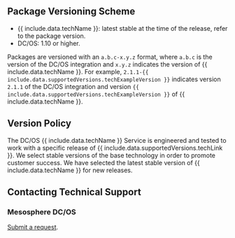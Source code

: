 ## Package Versioning Scheme

- {{ include.data.techName }}: latest stable at the time of the release, refer to the package version.
- DC/OS: 1.10 or higher.

Packages are versioned with an `a.b.c-x.y.z` format, where `a.b.c` is the version of the DC/OS integration and `x.y.z` indicates the version of {{ include.data.techName }}. For example, `2.1.1-{{ include.data.supportedVersions.techExampleVersion }}` indicates version `2.1.1` of the DC/OS integration and version `{{ include.data.supportedVersions.techExampleVersion }}` of {{ include.data.techName }}.

## Version Policy

The DC/OS {{ include.data.techName }} Service is engineered and tested to work with a specific release of {{ include.data.supportedVersions.techLink }}. We select stable versions of the base technology in order to promote customer success. We have selected the latest stable version of {{ include.data.techName }} for new releases.

## Contacting Technical Support

### Mesosphere DC/OS

[Submit a request](https://support.mesosphere.com/hc/en-us/requests/new).
